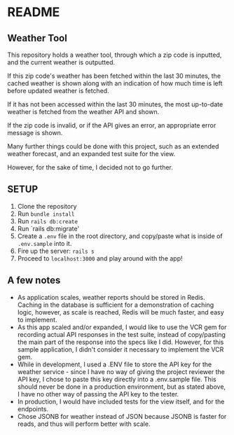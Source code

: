 # README

## Weather Tool

This repository holds a weather tool, through which a zip code is inputted, and the current weather is outputted.

If this zip code's weather has been fetched within the last 30 minutes, the cached weather is shown along with an indication of how much time is left before updated weather is fetched.

If it has not been accessed within the last 30 minutes, the most up-to-date weather is fetched from the weather API and shown.

If the zip code is invalid, or if the API gives an error, an appropriate error message is shown.

Many further things could be done with this project, such as an extended weather forecast, and an expanded test suite for the view.

However, for the sake of time, I decided not to go further.

## SETUP
1. Clone the repository
2. Run `bundle install`
3. Run `rails db:create`
4. Run `rails db:migrate'
5. Create a `.env` file in the root directory, and copy/paste what is inside of `.env.sample` into it.
6. Fire up the server: `rails s`
7. Proceed to `localhost:3000` and play around with the app!

## A few notes

- As application scales, weather reports should be stored in Redis. Caching in the database is sufficient for a demonstration of caching logic, however, as scale is reached, Redis will be much faster, and easy to implement.
- As this app scaled and/or expanded, I would like to use the VCR gem for recording actual API responses in the test suite, instead of copy/pasting the main part of the response into the specs like I did. However, for this sample application, I didn't consider it necessary to implement the VCR gem.
- While in development, I used a .ENV file to store the API key for the weather service - since I have no way of giving the project reviewer
the API key, I chose to paste this key directly into a .env.sample file. This should never be done in a production environment,
but as stated above, I have no other way of passing the API key to the tester.
- In production, I would have included tests for the view itself, and for the endpoints.
- Chose JSONB for weather instead of JSON because JSONB is faster for reads, and thus will perform better with scale.
